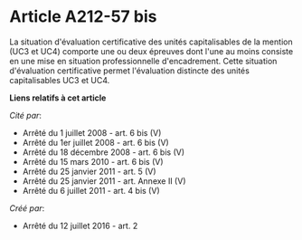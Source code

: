 # Article A212-57 bis

La situation d'évaluation certificative des unités capitalisables de la mention (UC3 et UC4) comporte une ou deux épreuves
dont l'une au moins consiste en une mise en situation professionnelle d'encadrement. Cette situation d'évaluation
certificative permet l'évaluation distincte des unités capitalisables UC3 et UC4.

**Liens relatifs à cet article**

_Cité par_:

  - Arrêté du 1 juillet 2008 - art. 6 bis (V)
  - Arrêté du 1er juillet 2008 - art. 6 bis (V)
  - Arrêté du 18 décembre 2008 - art. 6 bis (V)
  - Arrêté du 15 mars 2010 - art. 6 bis (V)
  - Arrêté du 25 janvier 2011 - art. 5 (V)
  - Arrêté du 25 janvier 2011 - art. Annexe II (V)
  - Arrêté du 6 juillet 2011 - art. 4 bis (V)

_Créé par_:

  - Arrêté du 12 juillet 2016 - art. 2
